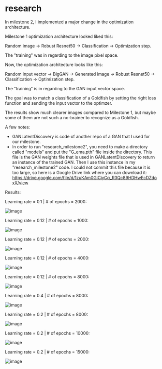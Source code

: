 # research

In milestone 2, I implemented a major change in the optimization architecture.

Milestone 1 optimization architecture looked liked this:

Random image -> Robust Resnet50 -> Classification -> Optimization step. 

The "training" was in regarding to the image pixel space. 

Now, the optimization architecture looks like this:

Random input vector -> BigGAN -> Generated image -> Robust Resnet50 -> Classification -> Optimization step. 

The "training" is in regarding to the GAN input vector space. 

The goal was to match a classification of a Goldfish by setting the right loss function and sending the input vector to the optimzer.

The results show much clearer images compared to Milestone 1, but maybe some of them are not such a no-brainer to recognize as a Goldfish.

A few notes:
- GANLatentDiscovery is code of another repo of a GAN that I used for our milestone.
- In order to run "research_milestone2", you need to make a directory called "models" and put the "G_ema.pth" file inside the directory.
  This file is the GAN weights file that is used in GANLatentDiscovery to return an instance of the trained GAN. Then I use this instance in my "research_milestone2" code.
  I could not commit this file because it is too large, so here is a Google Drive link where you can download it:
  https://drive.google.com/file/d/1zuKAm0GiCiyCq_R3Qc89HDHwEcDZdoxX/view 

  
Results:

Learning rate = 0.1 | # of epochs = 2000:

![image](https://github.com/itayreznik/research/assets/62376544/b140b9ec-9295-409e-937e-fe66d50b8c37)

Learning rate = 0.12 | # of epochs = 1000:

![image](https://github.com/itayreznik/research/assets/62376544/a28b4d24-a5dd-4f78-a9c1-1264107e9041)

Learning rate = 0.12 | # of epochs = 2000:

![image](https://github.com/itayreznik/research/assets/62376544/f53ed3c7-02f7-4275-bff6-720424191cb0)

Learning rate = 0.12 | # of epochs = 4000:

![image](https://github.com/itayreznik/research/assets/62376544/1472c6c1-0e66-4906-b292-e54327b9f3f9)

Learning rate = 0.12 | # of epochs = 8000:

![image](https://github.com/itayreznik/research/assets/62376544/6adaebbb-69d3-417d-a667-98badc4ca6a5)

Learning rate = 0.4 | # of epochs = 8000:

![image](https://github.com/itayreznik/research/assets/62376544/a0f00e45-ee20-4eea-b4f2-eb913dd2e90e)

Learning rate = 0.2 | # of epochs = 8000:

![image](https://github.com/itayreznik/research/assets/62376544/a7c2decc-eb0f-42f3-a0a6-e73f92473e3e)

Learning rate = 0.2 | # of epochs = 10000:

![image](https://github.com/itayreznik/research/assets/62376544/42fd3ca0-21ae-46e8-b44b-9cc3db267419)

Learning rate = 0.2 | # of epochs = 15000:

![image](https://github.com/itayreznik/research/assets/62376544/4431d4aa-d36a-4d24-8c79-0ea987c9f553)


